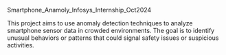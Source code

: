 Smartphone_Anamoly_Infosys_Internship_Oct2024

This project aims to use anomaly detection techniques to analyze smartphone sensor data in crowded environments. The goal is to identify unusual behaviors or patterns that could signal safety issues or suspicious activities.

